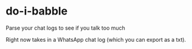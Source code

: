 # do-i-babble
Parse your chat logs to see if you talk too much

Right now takes in a WhatsApp chat log (which you can export as a txt). 
